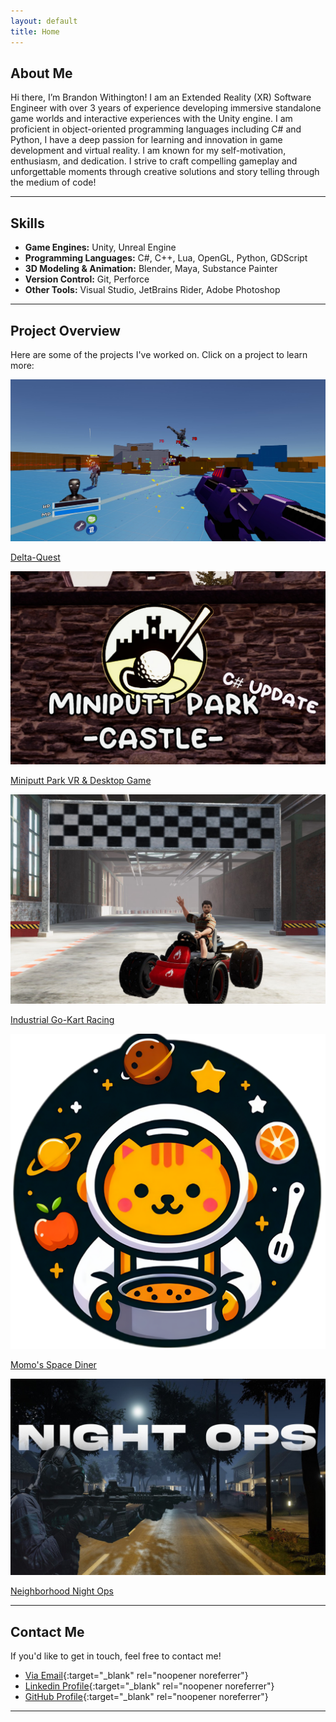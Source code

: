 ```yaml
---
layout: default
title: Home
---
```


## About Me

Hi there, I’m Brandon Withington! I am an Extended Reality (XR) Software Engineer with over 3 years of experience developing immersive standalone game worlds and interactive experiences with the Unity engine. I am proficient in object-oriented programming languages including C# and Python, I have a deep passion for learning and innovation in game development and virtual reality. I am known for my self-motivation, enthusiasm, and dedication. I strive to craft compelling gameplay and unforgettable moments through creative solutions and story telling through the medium of code!

---

## Skills

- **Game Engines:** Unity, Unreal Engine
- **Programming Languages:** C#, C++, Lua, OpenGL, Python, GDScript
- **3D Modeling & Animation:** Blender, Maya, Substance Painter
- **Version Control:** Git, Perforce
- **Other Tools:** Visual Studio, JetBrains Rider, Adobe Photoshop

---

## Project Overview

Here are some of the projects I've worked on. Click on a project to learn more:

<div class="project-grid">
    <div class="project">
        <a href="{{ site.baseurl }}/projects/Delta-Quest">
            <img src="assets/images/project1_4.jpg" alt="Project 1">
            <p>Delta-Quest</p>
        </a>
    </div>
    <div class="project">
        <a href="{{ site.baseurl }}/projects/MiniPutt">
            <img src="assets/images/project2.jpg" alt="Project 2">
            <p>Miniputt Park VR & Desktop Game</p>
        </a>
    </div>
    <div class="project">
        <a href="{{ site.baseurl }}/projects/Industrial-Go-Karts">
            <img src="assets/images/project3.jpg" alt="Project 3">
            <p>Industrial Go-Kart Racing</p>
        </a>
    </div>
        <div class="project">
        <a href="{{ site.baseurl }}/projects/Space-Diner">
            <img src="assets/images/Momo.png" alt="Project 4">
            <p>Momo's Space Diner</p>
        </a>
    </div>
    <div class="project">
        <a href="{{ site.baseurl }}/projects/Night-Ops">
            <img src="assets/images/NightOps_1.jpg" alt="Project 4">
            <p>Neighborhood Night Ops</p>
        </a>
    </div>
    <!-- Add more projects as needed -->
</div>

---


## Contact Me

If you'd like to get in touch, feel free to contact me!

- [<i class="fas fa-envelope" style="color: black;"></i> Via Email](mailto:brandon.f.withington@gmail.com){:target="_blank" rel="noopener noreferrer"}
- [<i class="fab fa-linkedin" style="color: black;"></i>Linkedin Profile](https://www.linkedin.com/in/brandon-withington/){:target="_blank" rel="noopener noreferrer"}
- [<i class="fab fa-github" style="color: black;"></i>GitHub Profile](https://github.com/BrandonW24){:target="_blank" rel="noopener noreferrer"}

---

<link rel="stylesheet" href="https://cdnjs.cloudflare.com/ajax/libs/font-awesome/6.0.0-beta3/css/all.min.css">